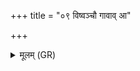 +++
title = "०९ विष्वञ्चौ गावाव् आ"

+++
<details><summary>मूलम् (GR)</summary>

विष्वञ्चौ गावाव् आ कुरु  
विष्वञ्चौ युग्या उत ।  
उतासौ सूर्य ऊर्ध्वं  
विष्वञ्चौ वां व्य् आ करत् ॥
</details>